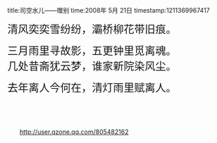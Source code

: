 title:司空水儿——赠别
time:2008年 5月 21日
timestamp:1211369967417

<P><FONT face="仿宋_GB2312" size="5" >清风奕奕雪纷纷，灞桥柳花带旧痕。</FONT></P>  <P><FONT face="仿宋_GB2312" size="5" >三月雨里寻故影，五更钟里觅离魂。<BR>几处昔斋犹云梦，谁家新院染风尘。</FONT></P>  <P><FONT face="仿宋_GB2312" size="5" >去年离人今何在，清灯雨里赋离人。</FONT></P>  <P><FONT face="仿宋_GB2312" size="5" ></FONT>&nbsp;</P>  <P style="TEXT-INDENT: 2em;"  >&nbsp;</P>  <P style="TEXT-INDENT: 2em;"  ><A rel="nofollow" href="http://user.qzone.qq.com/805482162"  >http://user.qzone.qq.com/805482162</A></P>